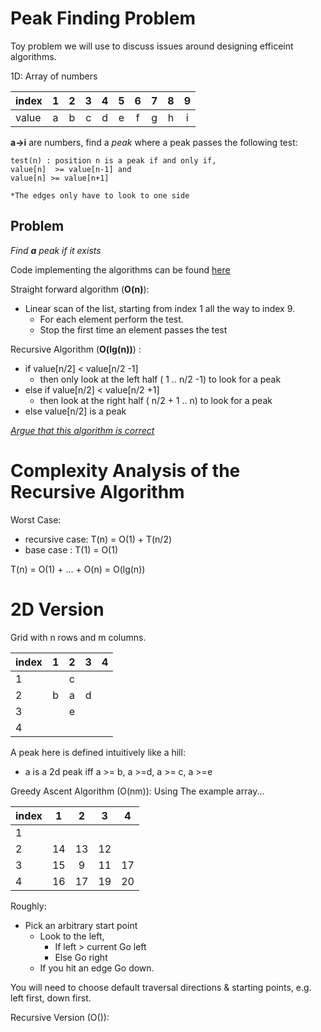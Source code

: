 Peak Finding Problem
====================
Toy problem we will use to discuss issues around designing efficeint algorithms. 

1D: Array of numbers 

| index | 1 | 2 | 3 | 4 | 5 | 6 | 7 | 8 | 9 |
|:----- |:-:|:-:|:-:|:-:|:-:|:-:|:-:|:-:|:-:|
| value | a | b | c | d | e | f | g | h | i |

**a->i** are numbers, find a *peak* where a peak passes the following test:

```
test(n) : position n is a peak if and only if, 
value[n]  >= value[n-1] and 
value[n] >= value[n+1]

*The edges only have to look to one side
```

Problem
-------
*Find **a** peak if it exists* 

Code implementing the algorithms can be found [here](../../src/algorithms/peak_finding/peak.cpp)

Straight forward algorithm (**O(n)**):
* Linear scan of the list, starting from index 1 all the way to index 9.
  * For each element perform the test.
  * Stop the first time an element passes the test

Recursive Algorithm (**O(lg(n))**) :
* if value[n/2] < value[n/2 -1]
  * then only look at the left half ( 1 .. n/2 -1) to look for a peak
* else if value[n/2] < value[n/2 +1] 
  * then look at the right half ( n/2 + 1 .. n) to look for a peak
* else value[n/2] is a peak 

[*Argue that this algorithm is correct*](./prob_set1.pdf)

Complexity Analysis of the Recursive Algorithm
==============================================
Worst Case:

* recursive case: T(n) = O(1) + T(n/2)
* base case :     T(1) = O(1)

T(n) = O(1) + ... + O(n) = O(lg(n))



2D Version
==========

Grid with n rows and m columns.

| index | 1 | 2 | 3 | 4 |
|:----- |:-:|:-:|:-:|:-:|
| 1     |   | c |   |   |
| 2     | b | a | d |   |
| 3     |   | e |   |   |
| 4     |   |   |   |   |

A peak here is defined intuitively like a hill:
 * a is a 2d peak iff a >= b, a >=d, a >= c, a >=e

Greedy Ascent Algorithm (O(nm)): 
Using The example array...

| index |  1 |  2 |  3 |  4 |
|:----- |:--:|:--:|:--:|:--:|
| 1     |    |    |    |    |
| 2     | 14 | 13 | 12 |    |
| 3     | 15 | 9  | 11 | 17 |
| 4     | 16 | 17 | 19 | 20 |

Roughly:
* Pick an arbitrary start point
  * Look to the left, 
    * If left > current Go left
    * Else Go right
  * If you hit an edge Go down.

You will need to choose default traversal directions & starting points, e.g. left
first, down first.

Recursive Version (O()):
  


